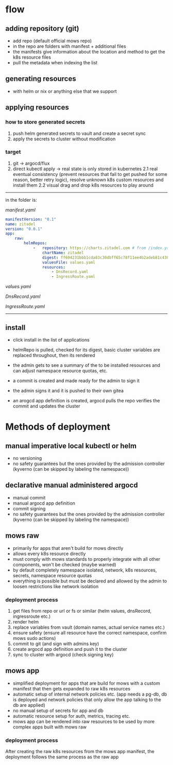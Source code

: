 # flow

## adding repository (git)

- add repo (default official mows repo)
- in the repo are folders with manifest + additional files
- the manifests give information about the location and method to get the k8s resource files
- pull the metadata when indexing the list


## generating resources
- with helm or nix or anything else that we support

## applying resources
### how to store generated secrets
1. push helm generated secrets to vault and create a secret sync
2. apply the secrets to cluster without modification

### target 
1. git -> argocd/flux
2. direct kubectl apply -> real state is only stored in kubernetes
2.1 real eventual consistency (prevent resources that fail to get pushed for some reason, better retry logic), resolve unknown k8s custom resources and install them
2.2 visual drag and drop k8s resources to play around 






---
in the folder is:

*manifest.yaml*
```yaml
manifestVersion: "0.1"
name: zitadel
version: "0.0.1"
app:
    raw:
        helmRepos:
            -   repository: https://charts.zitadel.com # from /index.yaml we can fetch a list of all chart releases
                chartName: zitadel
                digest: ff694231bbb1cda83c30dbff65c78f11ee4b2adeb81c438e3be6901c4821884a # is a sha256sum, we can find the release by searching for this, the we get meta infos as well as the download url for the tgz file, the checksums must match, the we unpack and render the helm chart, similar to kustomizations but with checking the digest
                valuesFile: values.yaml
                resources:
                    - DnsRecord.yaml
                    - IngressRoute.yaml
```
*values.yaml*

*DnsRecord.yaml*

*IngressRoute.yaml*

---
## install
- click install in the list of applications
- helmRepo is pulled, checked for its digest, basic cluster variables are replaced throughout, then its rendered
- the admin gets to see a summary of the to be installed resources and can adjust namespace resource quotas, etc.
- a commit is created and made ready for the admin to sign it

- the admin signs it and it is pushed to their own gitea
- an arogcd app definition is created, argocd pulls the repo verifies the commit and updates the cluster










# Methods of deployment

## manual imperative local kubectl or helm

-   no versioning
-   no safety guarantees but the ones provided by the admission controller (kyverno (can be skipped by labeling the namespace))

## declarative manual administered argocd

-   manual commit
-   manual argocd app definition
-   commit signing
-   no safety guarantees but the ones provided by the admission controller (kyverno (can be skipped by labeling the namespace))

## mows raw

-   primarily for apps that aren't build for mows directly
-   allows every k8s resource directly
-   must comply with mows standards to properly integrate with all other components, won't be checked (maybe warned)
-   by default completely namespace isolated, network, k8s resources, secrets, namespace resource quotas
-   everything is possible but must be declared and allowed by the admin to loosen restrictions like network isolation

### deployment process

1. get files from repo or url or fs or similar (helm values, dnsRecord, ingressroute etc.)
2. render helm
3. replace variables from vault (domain names, actual service names etc.)
4. ensure safety (ensure all resource have the correct namespace, confirm mows sudo actions)
5. commit to git (and sign with admins key)
6. create argocd app definition and push it to the cluster
7. sync to cluster with argocd (check signing key)

## mows app

-   simplified deployment for apps that are build for mows with a custom manifest that then gets expanded to raw k8s resources
-   automatic setup of internal network policies etc. (app needs a pg-db, db is deployed and network policies that only allow the app talking to the db are applied)
-   no manual setup of secrets for app and db
-   automatic resource setup for auth, metrics, tracing etc.
-   mows app can be rendered into raw resources to be used by more complex apps built with mows raw

### deployment process

After creating the raw k8s resources from the mows app manifest, the deployment follows the same process as the raw app
